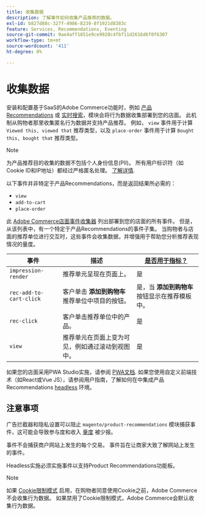 ```yaml
---
title: 收集数据
description: 了解事件如何收集产品推荐的数据。
exl-id: b827d88c-327f-4986-8239-8f1921d8383c
feature: Services, Recommendations, Eventing
source-git-commit: 9ae4aff1851e9ce9920c4fbf11d2616d6f0f6307
workflow-type: tm+mt
source-wordcount: '411'
ht-degree: 0%

---
```


# 收集数据

安装和配置基于SaaS的Adobe Commerce功能时，例如 [产品Recommendations](install-configure.md) 或 [实时搜索](https://experienceleague.adobe.com/docs/commerce-merchant-services/live-search/onboard/install.html)，模块会将行为数据收集部署到您的店面。 此机制从购物者那里收集匿名行为数据并支持产品推荐。 例如， `view` 事件用于计算 `Viewed this, viewed that` 推荐类型，以及 `place-order` 事件用于计算 `Bought this, bought that` 推荐类型。

>[!NOTE]
>
>为产品推荐目的收集的数据不包括个人身份信息(PII)。 所有用户标识符（如Cookie ID和IP地址）都经过严格匿名处理。 [了解详情](https://www.adobe.com/privacy/experience-cloud.html).

以下事件并非特定于产品Recommendations，而是返回结果所必需的：

- `view`
- `add-to-cart`
- `place-order`

此 [Adobe Commerce店面事件收集器](https://developer.adobe.com/commerce/services/shared-services/storefront-events/collector/#quick-start) 列出部署到您的店面的所有事件。 但是，从该列表中，有一个特定于产品Recommendations的事件子集。 当购物者与店面的推荐单位进行交互时，这些事件会收集数据，并增强用于帮助您分析推荐表现情况的量度。

| 事件 | 描述 | [是否用于指标？](workspace.md) |
| --- | --- | --- |
| `impression-render` | 推荐单元呈现在页面上。 | 是 |
| `rec-add-to-cart-click` | 客户单击 **添加到购物车** 推荐单位中项目的按钮。 | 是，当 **添加到购物车** 按钮显示在推荐模板中。 |
| `rec-click` | 客户单击推荐单位中的产品。 | 是 |
| `view` | 推荐单元在页面上变为可见，例如通过滚动到视图中。 | 是 |

如果您的店面采用PWA Studio实施，请参阅 [PWA文档](https://developer.adobe.com/commerce/pwa-studio/integrations/product-recommendations/). 如果您使用自定义前端技术（如React或Vue JS），请参阅用户指南，了解如何在中集成产品Recommendations [headless](headless.md) 环境。

## 注意事项

广告拦截器和隐私设置可以阻止 `magento/product-recommendations` 模块捕获事件，这可能会导致参与度和收入 [量度](workspace.md) 被少报。

事件不会捕获商户网站上发生的每个交易。 事件旨在让商家大致了解网站上发生的事件。

Headless实施必须实施事件以支持Product Recommendations功能板。

>[!NOTE]
>
>如果 [Cookie限制模式](https://experienceleague.adobe.com/docs/commerce-admin/start/compliance/privacy/compliance-cookie-law.html) 启用，在购物者同意使用Cookie之前，Adobe Commerce不会收集行为数据。 如果禁用了Cookie限制模式，Adobe Commerce会默认收集行为数据。
